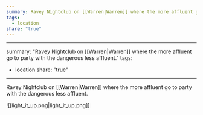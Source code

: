 ```yaml
---
summary: Ravey Nightclub on [[Warren|Warren]] where the more affluent go to party with the dangerous less affluent.
tags:
  - location
share: "true"
---
```

---
summary: "Ravey Nightclub on [[Warren|Warren]] where the more affluent go to party with the dangerous less affluent."
tags:
  - location
share: "true"
---

Ravey Nightclub on [[Warren|Warren]] where the more affluent go to party with the dangerous less affluent.

![[light_it_up.png|light_it_up.png]]

